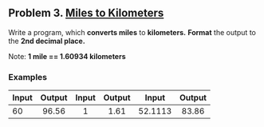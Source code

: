 ## Problem 3. [Miles to Kilometers](https://github.com/TeamworkSoftwareTechnologies/programming-fudamentals/blob/master/intro-and-basic-syntax/exercises/p03-Miles%20to%20kilometers/p03MilesToKilometers.cs)

Write a program, which **converts miles** to **kilometers.** **Format** the output to the **2nd decimal place.**

Note: **1 mile == 1.60934 kilometers**

### Examples

| Input  |   Output  | Input  |   Output  | Input   |   Output  |
| :---   |     :---: | :---:  |   :---:   | :---:   |     :---: |
|  60    |  96.56    |  1     |  1.61     | 52.1113 |  83.86    |